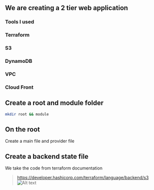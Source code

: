 ## We are creating a 2 tier web application
### Tools I used
### Terraform
### S3
### DynamoDB
### VPC
### Cloud Front

## Create a root and module folder
```sh
mkdir root && module
```
## On the root
Create a main file and provider file
## Create a backend state file
We take the code from terraform documentation
> https://developer.hashicorp.com/terraform/language/backend/s3
> ![Alt text](images/architecture.gif?raw=true "The architecture diagram")
